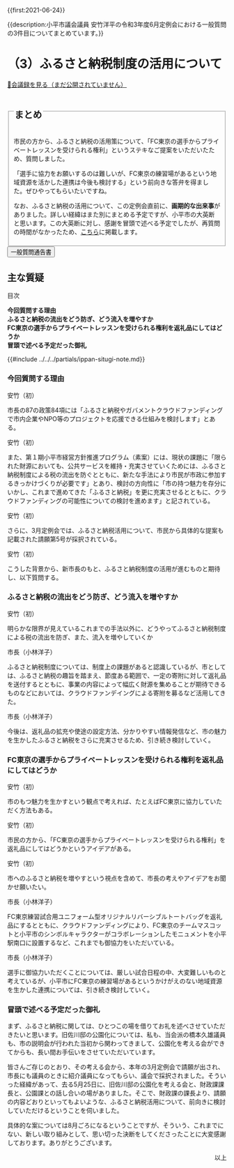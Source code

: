 {{first:2021-06-24}}

{{description:小平市議会議員 安竹洋平の令和3年度6月定例会における一般質問の3件目についてまとめています。}}

# （3）ふるさと納税制度の活用について

<p class="read-kaigiroku"><a href="">📄会議録を見る（まだ公開されていません）</a></p>

<fieldset class="point">
  <legend><h2> まとめ </h2></legend>

市民の方から、ふるさと納税の活用策について、「FC東京の選手からプライベートレッスンを受けられる権利」というステキなご提案をいただいたため、質問しました。

「選手に協力をお願いするのは難しいが、FC東京の練習場があるという地域資源を活かした連携は今後も検討する」という前向きな答弁を得ました。ぜひやってもらいたいですね。

なお、ふるさと納税の活用について、この定例会直前に、**画期的な出来事**がありました。詳しい経緯はまた別にまとめる予定ですが、小平市の大英断と思います。この大英断に対し、感謝を冒頭で述べる予定でしたが、再質問の時間がなかったため、[こちら](#冒頭で述べる予定だった御礼)に掲載します。

</fieldset>

<script src="https://documentcloud.adobe.com/view-sdk/main.js" defer></script>
<script type="text/javascript">
const showPDF = (url) => {
    const adobeDCView = new AdobeDC.View({clientId: "897dee58a3dd4a01b1de491cc8e563c3", locale: "ja-JP"});
    const fileName = (url.match(/^(?:[^:\/?#]+:)?(?:\/\/[^\/?#]*)?(?:([^?#]*\/)([^\/?#]*))?(\?[^#]*)?(?:#.*)?$/) ?? [])[2];
    adobeDCView.previewFile({
        content:   {location: {url: url}},
        metaData: {fileName: fileName}
    }, {embedMode: "LIGHT_BOX"});
}
</script>

<button onclick='showPDF("./20210610-ippan-situmon-yasutake-3.pdf")' class="pdf-view-button">
<i class="fa fa-file-pdf-o" aria-hidden="true"></i> 一般質問通告書
</button>

## 主な質疑

<div class="situgi">

<div id="toc">
<p class="toc-title">目次</p>

- **[今回質問する理由](#今回質問する理由)**
- **[ふるさと納税の流出をどう防ぎ、どう流入を増やすか](#ふるさと納税の流出をどう防ぎどう流入を増やすか)**
- **[FC東京の選手からプライベートレッスンを受けられる権利を返礼品にしてはどうか](#fc東京の選手からプライベートレッスンを受けられる権利を返礼品にしてはどうか)**
- **[冒頭で述べる予定だった御礼](#冒頭で述べる予定だった御礼)**

</div>

{{#include ../../../partials/ippan-situgi-note.md}}

### 今回質問する理由

<div class="balloon bl-left">安竹（初）<br><div>

市長の87の政策84項には「ふるさと納税やガバメントクラウドファンディングで市内企業やNPO等のプロジェクトを応援できる仕組みを検討します」とある。

</div></div>

<div class="balloon bl-left">安竹（初）<br><div>

また、第１期小平市経営方針推進プログラム（素案）には、現状の課題に「限られた財源においても、公共サービスを維持・充実させていくためには、ふるさと納税制度による税の流出を防ぐとともに、新たな手法により市民が市政に参加するきっかけづくりが必要です」とあり、検討の方向性に「市の持つ魅力を存分にいかし、これまで進めてきた「ふるさと納税」を更に充実させるとともに、クラウドファンディングの可能性についての検討を進めます」と記されている。

</div></div>

<div class="balloon bl-left">安竹（初）<br><div>

さらに、3月定例会では、ふるさと納税活用について、市民から具体的な提案も記載された請願第5号が採択されている。

</div></div>

<div class="balloon bl-left">安竹（初）<br><div>

こうした背景から、新市長のもと、ふるさと納税制度の活用が進むものと期待し、以下質問する。

</div></div>

### ふるさと納税の流出をどう防ぎ、どう流入を増やすか

<div class="balloon bl-left">安竹（初）<br><div>

明らかな限界が見えているこれまでの手法以外に、どうやってふるさと納税制度による税の流出を防ぎ、また、流入を増やしていくか

</div></div>

<div class="balloon bl-right">市長（小林洋子）<br><div>

ふるさと納税制度については、制度上の課題があると認識しているが、市としては、ふるさと納税の趣旨を踏まえ、節度ある範囲で、一定の寄附に対して返礼品を送付するとともに、事業の内容によって幅広く財源を集めることが期待できるものなどにおいては、クラウドファンデイングによる寄附を募るなど活用してきた。

</div></div>

<div class="balloon bl-right">市長（小林洋子）<br><div>

今後は、返礼品の拡充や使途の設定方法、分かりやすい情報発信など、市の魅力を生かしたふるさと納税をさらに充実させるため、引き続き検討していく。

</div></div>

### FC東京の選手からプライベートレッスンを受けられる権利を返礼品にしてはどうか

<div class="balloon bl-left">安竹（初）<br><div>

市のもつ魅力を生かすという観点で考えれば、たとえばFC東京に協力していただく方法もある。

</div></div>

<div class="balloon bl-left">安竹（初）<br><div>

市民の方から、「FC東京の選手からプライベートレッスンを受けられる権利」を返礼品にしてはどうかというアイデアがある。

</div></div>

<div class="balloon bl-left">安竹（初）<br><div>

市へのふるさと納税を増やすという視点を含めて、市長の考えやアイデアをお聞かせ願いたい。

</div></div>

<div class="balloon bl-right">市長（小林洋子）<br><div>

FC東京練習試合用ユニフォーム型オリジナルリバーシブルトートバッグを返礼品にするとともに、クラウドファンディングにより、FC東京のチームマスコットと小平市のシンボルキャラクターがコラボレーションしたモニュメントを小平駅南口に設置するなど、これまでも御協力をいただいている。

</div></div>

<div class="balloon bl-right">市長（小林洋子）<br><div>

選手に御協力いただくことについては、厳しい試合日程の中、大変難しいものと考えているが、小平市にFC東京の練習場があるというかけがえのない地域資源を生かした連携については、引き続き検討していく。

</div></div>


### 冒頭で述べる予定だった御礼

まず、ふるさと納税に関しては、ひとつこの場を借りてお礼を述べさせていただきたいと思います。旧佐川邸の公園化については、私も、当会派の橋本久雄議員も、市の説明会が行われた当初から関わってきまして、公園化を考える会ができてからも、長い間お手伝いをさせていただいています。

皆さんご存じのとおり、その考える会から、本年の3月定例会で請願が出され、市長にも議員のときに紹介議員になってもらい、議会で採択されました。そういった経緯があって、去る5月25日に、旧佐川邸の公園化を考える会と、財政課課長と、公園課との話し合いの場がありました。そこで、財政課の課長より、請願の内容どおりといってもよいような、ふるさと納税活用について、前向きに検討していただけるということを伺いました。

具体的な案については8月ごろになるということですが、そういう、これまでにない、新しい取り組みとして、思い切った決断をしてくださったことに大変感謝しております。ありがとうございます。

</div>

<p style="text-align:right">以上</p>

</div>